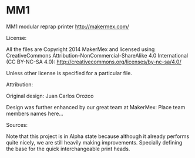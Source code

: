 MM1
===

MM1 modular reprap printer
http://makermex.com/

License:

All the files are Copyright 2014 MakerMex and licensed using CreativeCommons Attribution-NonCommercial-ShareAlike 4.0 International (CC BY-NC-SA 4.0): http://creativecommons.org/licenses/by-nc-sa/4.0/

Unless other license is specified for a particular file.

Attribution:

Original design: Juan Carlos Orozco

Design was further enhanced by our great team at MakerMex: Place team members names here...

Sources:

Note that this project is in Alpha state because although it already performs quite nicely, we are still heavily making improvements. Specially defining the base for the quick interchangeable print heads.
